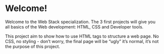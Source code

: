 # Welcome!
Welcome to the Web Stack specialization. The 3 first projects will give you all basics of the Web development: HTML, CSS and Developer tools.

This project aim to show how to use HTML tags to structure a web page. No CSS, no styling - don’t worry, the final page will be “ugly” it’s normal, it’s not the purpose of this project.
